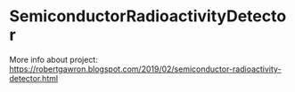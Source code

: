 # SemiconductorRadioactivityDetector

More info about project: https://robertgawron.blogspot.com/2019/02/semiconductor-radioactivity-detector.html
